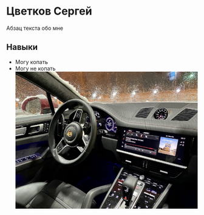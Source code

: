 # Цветков Сергей
Абзац текста обо мне
## Навыки
* Могу копать
* Могу не копать
![Картинка](img/car.jpg)